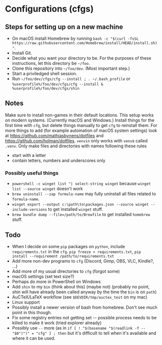 # Configurations (cfgs)
## Steps for setting up on a new machine
* On macOS install Homebrew by running `bash -c "$(curl -fsSL https://raw.githubusercontent.com/Homebrew/install/HEAD/install.sh)"`.
* Install Git.
* Decide what you want your directory to be. For the purposes of these instructions, let this directory be `~/foo`.
* Clone this repository into `~/foo/dev`. (Most important step.)
* Start a priviledged shell session.
* Run `~/foo/dev/cfgs/cfg --install ; . ~/.bash_profile` or `%userprofile%/foo/dev/cfgs/cfg --install & %userprofile%/foo/dev/cfgs/shin`

## Notes
Make sure to install non-games in their default locations.
This setup works on modern systems. (Currently macOS and Windows.)
Install things for the first time with `cfg`, but delete things manually to get `cfg` to reinstall them.
For more things to add (for example automation of macOS system settings) look at https://github.com/mathiasbynens/dotfiles and https://github.com/holman/dotfiles.
`venvin` only works with `venv`s called `.venv`.
Only make files and directories with names following these rules
* start with a letter
* contain letters, numbers and underscores only
### Possibly useful things
* `powershell -c winget list ^| select-string winget` because `winget list --source winget` doesn't work
* `brew uninstall --zap formula-name` may fully uninstall all files related to `formula-name`.
* `winget export --output c:\path\to\packages.json --source winget --include-versions` to get installed `winget` stuff.
* `brew bundle dump --file=/path/to/Brewfile` to get installed `homebrew` stuff.

## Todo
* When I decide on some `pip` packages on `python`, include `requirements.txt` in the `cfg`. `pip freeze > requirements.txt`, `pip install --requirement /path/to/requirements.txt`
* Add more non-dev programs to `cfg` (Discord, Gimp, OBS, VLC, Kindle?, ...)
* Add more of my usual directories to `cfg` (forgot some)
* macOS settings (set text size?)
* Perhaps do more in PowerShell on Windows
* Add `shin` to my `bin` (think about this) (maybe not) (probably no point, shin will have already been called anyway by the time the `bin` is on `path`)
* AuCTeX/LaTeX workflow (see `$DEVDIR/tmp/auctex_test` on my mac)
* Linux support
* Possibly install a newer version of bash from homebrew. Don't see much point in this though.
* Fix some registry entries not getting set -- possible process needs to be killed to make it work (tried explorer already)
* Possibly use `--` more (as in `if [ ! "$(basename "$(readlink -f -- "$0")")" = "cfg" ] ; then` but it's difficult to tell when it's available and where it can be used.

